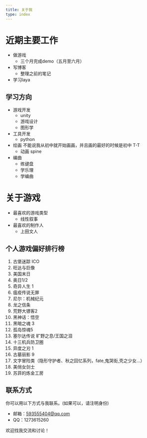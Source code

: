 ```yaml
---
title: 关于我
type: index
---
```


# 近期主要工作

- 做游戏
  - 三个月完成demo（五月至六月）
- 写博客
  - 整理之前的笔记
- 学习laya

## 学习方向

- 游戏开发
  - unity
  - 游戏设计
  - 图形学
- 工具开发
  - python
- 绘画 <span class="heimu" title="你知道的太多了">不能说我从初中就开始画画，并且画的最好的时候是初中 T-T</span>
  - 动画 spine
- 编曲
  - 练键盘
  - 学乐理
  - 学编曲

# 关于游戏

- 最喜欢的游戏类型
  - 线性叙事
- 最喜欢的制作人
  - 上田文人
## 个人游戏偏好排行榜

1. 古堡迷踪 ICO
2. 旺达与巨像
3. 美国末日
4. 奥日1/2
5. 奇异人生 1
6. 瘟疫传说无罪
7. 尼尔：机械纪元
8. 龙之信条
10. 荒野大镖客2
11. 黑神话：悟空
12. 黑暗之魂 3
13. 孤岛惊魂5
14. 塞尔达传说 旷野之息/王国之泪
15. 十三机兵防卫圈
16. 异度之刃 1
17. 古墓丽影 9 
18. 文字冒险类（隐形守护者、秋之回忆系列，fate,鬼哭街,壳之少女...）
19. 美俏女剑士
20. 苏菲的炼金工房

## 联系方式

你可以用以下方式与我联系。(如果可以，请注明身份)

- 邮箱：<593555404@qq.com>
- QQ：1273615260

欢迎找我交流和讨论！
